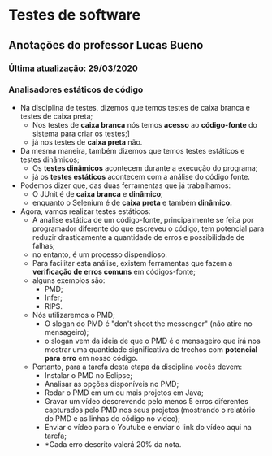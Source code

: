 # Testes de software

## Anotações do professor Lucas Bueno

### Última atualização: 29/03/2020

### Analisadores estáticos de código

- Na disciplina de testes, dizemos que temos testes de caixa branca e testes de caixa preta;
    - Nos testes de **caixa branca** nós temos **acesso** ao **código-fonte** do sistema para criar os testes;]
    - já nos testes de **caixa preta** não.
- Da mesma maneira, também dizemos que temos testes estáticos e testes dinâmicos;
    - Os **testes dinâmicos** acontecem durante a execução do programa;
    - já os **testes estáticos** acontecem com a análise do código fonte.
- Podemos dizer que, das duas ferramentas que já trabalhamos:
    - O JUnit é de **caixa branca** e **dinâmico**;
    - enquanto o Selenium é de **caixa preta** e também **dinâmico.**
- Agora, vamos realizar testes estáticos:
    - A análise estática de um código-fonte, principalmente se feita por  programador diferente do que escreveu o código, tem potencial para  reduzir drasticamente a quantidade de erros e possibilidade de falhas;
    - no entanto, é um processo dispendioso.
    - Para facilitar esta análise, existem ferramentas que fazem a **verificação de erros comuns**  em códigos-fonte;
    - alguns exemplos são:
        - PMD;
        - Infer;
        - RIPS.
    - Nós utilizaremos o PMD;
        - O slogan do PMD é "don't shoot the messenger" (não atire no mensageiro);
        - o slogan vem da ideia de que o PMD é o mensageiro que irá nos mostrar uma quantidade significativa de trechos com **potencial para erro** em nosso código.
    - Portanto, para a tarefa desta etapa da disciplina vocês devem:
        - Instalar o PMD no Eclipse;
        - Analisar as opções disponíveis no PMD;
        - Rodar o PMD em um ou mais projetos em Java;
        - Gravar um vídeo descrevendo pelo menos 5 erros diferentes capturados pelo PMD nos seus projetos (mostrando o relatório do PMD e as linhas do código no vídeo);
        - Enviar o vídeo para o Youtube e enviar o link do vídeo aqui na tarefa;
        - *Cada erro descrito valerá 20% da nota.